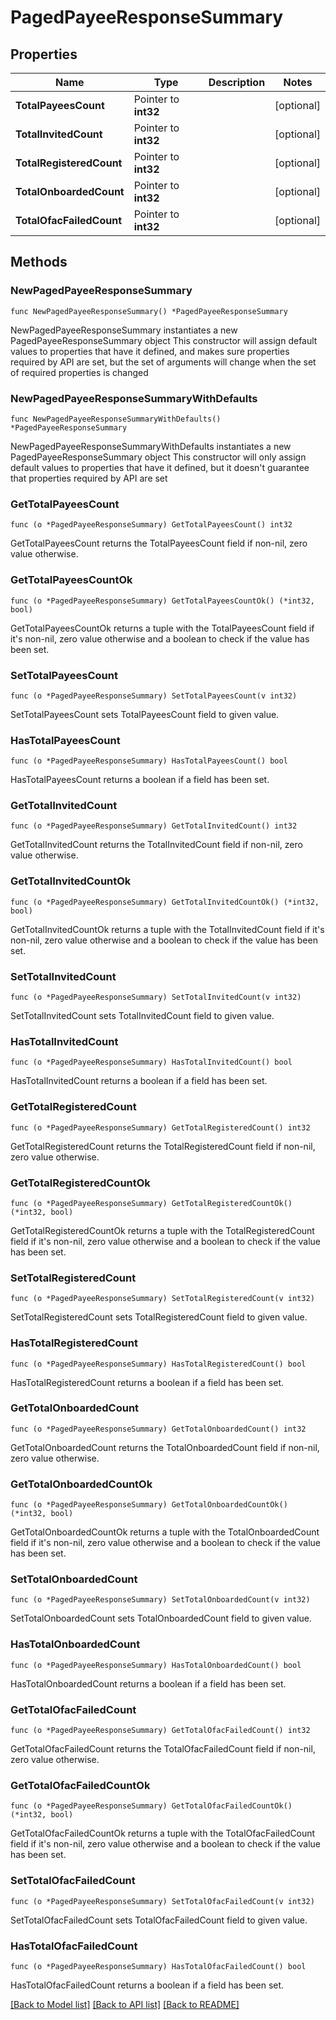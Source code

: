 # PagedPayeeResponseSummary

## Properties

Name | Type | Description | Notes
------------ | ------------- | ------------- | -------------
**TotalPayeesCount** | Pointer to **int32** |  | [optional] 
**TotalInvitedCount** | Pointer to **int32** |  | [optional] 
**TotalRegisteredCount** | Pointer to **int32** |  | [optional] 
**TotalOnboardedCount** | Pointer to **int32** |  | [optional] 
**TotalOfacFailedCount** | Pointer to **int32** |  | [optional] 

## Methods

### NewPagedPayeeResponseSummary

`func NewPagedPayeeResponseSummary() *PagedPayeeResponseSummary`

NewPagedPayeeResponseSummary instantiates a new PagedPayeeResponseSummary object
This constructor will assign default values to properties that have it defined,
and makes sure properties required by API are set, but the set of arguments
will change when the set of required properties is changed

### NewPagedPayeeResponseSummaryWithDefaults

`func NewPagedPayeeResponseSummaryWithDefaults() *PagedPayeeResponseSummary`

NewPagedPayeeResponseSummaryWithDefaults instantiates a new PagedPayeeResponseSummary object
This constructor will only assign default values to properties that have it defined,
but it doesn't guarantee that properties required by API are set

### GetTotalPayeesCount

`func (o *PagedPayeeResponseSummary) GetTotalPayeesCount() int32`

GetTotalPayeesCount returns the TotalPayeesCount field if non-nil, zero value otherwise.

### GetTotalPayeesCountOk

`func (o *PagedPayeeResponseSummary) GetTotalPayeesCountOk() (*int32, bool)`

GetTotalPayeesCountOk returns a tuple with the TotalPayeesCount field if it's non-nil, zero value otherwise
and a boolean to check if the value has been set.

### SetTotalPayeesCount

`func (o *PagedPayeeResponseSummary) SetTotalPayeesCount(v int32)`

SetTotalPayeesCount sets TotalPayeesCount field to given value.

### HasTotalPayeesCount

`func (o *PagedPayeeResponseSummary) HasTotalPayeesCount() bool`

HasTotalPayeesCount returns a boolean if a field has been set.

### GetTotalInvitedCount

`func (o *PagedPayeeResponseSummary) GetTotalInvitedCount() int32`

GetTotalInvitedCount returns the TotalInvitedCount field if non-nil, zero value otherwise.

### GetTotalInvitedCountOk

`func (o *PagedPayeeResponseSummary) GetTotalInvitedCountOk() (*int32, bool)`

GetTotalInvitedCountOk returns a tuple with the TotalInvitedCount field if it's non-nil, zero value otherwise
and a boolean to check if the value has been set.

### SetTotalInvitedCount

`func (o *PagedPayeeResponseSummary) SetTotalInvitedCount(v int32)`

SetTotalInvitedCount sets TotalInvitedCount field to given value.

### HasTotalInvitedCount

`func (o *PagedPayeeResponseSummary) HasTotalInvitedCount() bool`

HasTotalInvitedCount returns a boolean if a field has been set.

### GetTotalRegisteredCount

`func (o *PagedPayeeResponseSummary) GetTotalRegisteredCount() int32`

GetTotalRegisteredCount returns the TotalRegisteredCount field if non-nil, zero value otherwise.

### GetTotalRegisteredCountOk

`func (o *PagedPayeeResponseSummary) GetTotalRegisteredCountOk() (*int32, bool)`

GetTotalRegisteredCountOk returns a tuple with the TotalRegisteredCount field if it's non-nil, zero value otherwise
and a boolean to check if the value has been set.

### SetTotalRegisteredCount

`func (o *PagedPayeeResponseSummary) SetTotalRegisteredCount(v int32)`

SetTotalRegisteredCount sets TotalRegisteredCount field to given value.

### HasTotalRegisteredCount

`func (o *PagedPayeeResponseSummary) HasTotalRegisteredCount() bool`

HasTotalRegisteredCount returns a boolean if a field has been set.

### GetTotalOnboardedCount

`func (o *PagedPayeeResponseSummary) GetTotalOnboardedCount() int32`

GetTotalOnboardedCount returns the TotalOnboardedCount field if non-nil, zero value otherwise.

### GetTotalOnboardedCountOk

`func (o *PagedPayeeResponseSummary) GetTotalOnboardedCountOk() (*int32, bool)`

GetTotalOnboardedCountOk returns a tuple with the TotalOnboardedCount field if it's non-nil, zero value otherwise
and a boolean to check if the value has been set.

### SetTotalOnboardedCount

`func (o *PagedPayeeResponseSummary) SetTotalOnboardedCount(v int32)`

SetTotalOnboardedCount sets TotalOnboardedCount field to given value.

### HasTotalOnboardedCount

`func (o *PagedPayeeResponseSummary) HasTotalOnboardedCount() bool`

HasTotalOnboardedCount returns a boolean if a field has been set.

### GetTotalOfacFailedCount

`func (o *PagedPayeeResponseSummary) GetTotalOfacFailedCount() int32`

GetTotalOfacFailedCount returns the TotalOfacFailedCount field if non-nil, zero value otherwise.

### GetTotalOfacFailedCountOk

`func (o *PagedPayeeResponseSummary) GetTotalOfacFailedCountOk() (*int32, bool)`

GetTotalOfacFailedCountOk returns a tuple with the TotalOfacFailedCount field if it's non-nil, zero value otherwise
and a boolean to check if the value has been set.

### SetTotalOfacFailedCount

`func (o *PagedPayeeResponseSummary) SetTotalOfacFailedCount(v int32)`

SetTotalOfacFailedCount sets TotalOfacFailedCount field to given value.

### HasTotalOfacFailedCount

`func (o *PagedPayeeResponseSummary) HasTotalOfacFailedCount() bool`

HasTotalOfacFailedCount returns a boolean if a field has been set.


[[Back to Model list]](../README.md#documentation-for-models) [[Back to API list]](../README.md#documentation-for-api-endpoints) [[Back to README]](../README.md)


